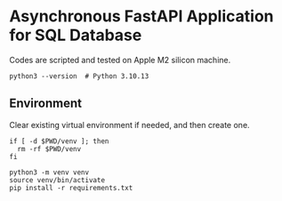 # Asynchronous FastAPI Application for SQL Database 

Codes are scripted and tested on Apple M2 silicon machine.

```shell
python3 --version  # Python 3.10.13
```

## Environment

Clear existing virtual environment if needed, and then create one.

```shell
if [ -d $PWD/venv ]; then
  rm -rf $PWD/venv
fi

python3 -m venv venv
source venv/bin/activate
pip install -r requirements.txt
```

